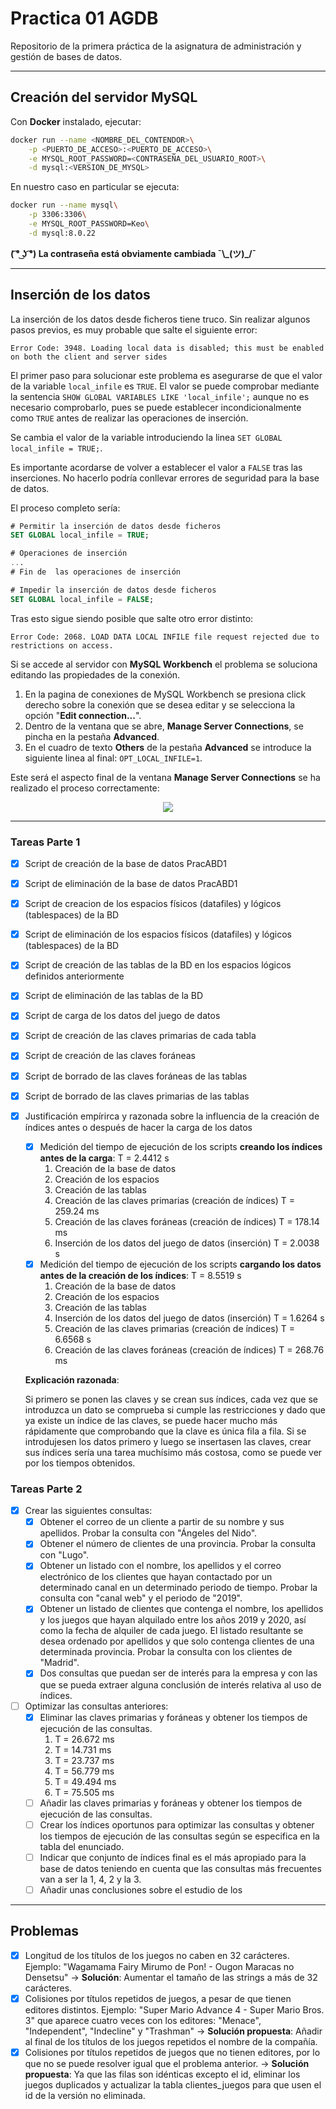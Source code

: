 # Practica 01 AGDB

Repositorio de la primera práctica de la asignatura de administración y gestión de bases de datos.

---

## Creación del servidor MySQL

Con **Docker** instalado, ejecutar:

```sh
docker run --name <NOMBRE_DEL_CONTENDOR>\
    -p <PUERTO_DE_ACCESO>:<PUERTO_DE_ACCESO>\
    -e MYSQL_ROOT_PASSWORD=<CONTRASEÑA_DEL_USUARIO_ROOT>\
    -d mysql:<VERSION_DE_MYSQL>
```

En nuestro caso en particular se ejecuta:

```sh
docker run --name mysql\
    -p 3306:3306\
    -e MYSQL_ROOT_PASSWORD=Keo\
    -d mysql:8.0.22
```

**( ͡° ͜ʖ ͡°) La contraseña está obviamente cambiada ¯\\\_(ツ)\_/¯**

---

## Inserción de los datos

La inserción de los datos desde ficheros tiene truco. Sin realizar algunos pasos previos, es muy probable que salte el siguiente error:

``` 
Error Code: 3948. Loading local data is disabled; this must be enabled on both the client and server sides
```

El primer paso para solucionar este problema es asegurarse de que el valor de la variable `local_infile` es `TRUE`. El valor se puede comprobar mediante la sentencia `SHOW GLOBAL VARIABLES LIKE 'local_infile';` aunque no es necesario comprobarlo, pues se puede establecer incondicionalmente como `TRUE` antes de realizar las operaciones de inserción.

Se cambia el valor de la variable introduciendo la linea `SET GLOBAL local_infile = TRUE;`.

Es importante acordarse de volver a establecer el valor a `FALSE` tras las inserciones. No hacerlo podría conllevar errores de seguridad para la base de datos.

El proceso completo sería:

```sql
# Permitir la inserción de datos desde ficheros
SET GLOBAL local_infile = TRUE;

# Operaciones de inserción
...
# Fin de  las operaciones de inserción

# Impedir la inserción de datos desde ficheros
SET GLOBAL local_infile = FALSE;
```

Tras esto sigue siendo posible que salte otro error distinto:

```
Error Code: 2068. LOAD DATA LOCAL INFILE file request rejected due to restrictions on access.
```

Si se accede al servidor con **MySQL Workbench** el problema se soluciona editando las propiedades de la conexión.

1. En la pagina de conexiones de MySQL Workbench se presiona click derecho sobre la conexión que se desea editar y se selecciona la opción "**Edit connection...**".
2. Dentro de la ventana que se abre, **Manage Server Connections**, se pincha en la pestaña **Advanced**.
3. En el cuadro de texto **Others** de la pestaña **Advanced** se introduce la siguiente linea al final: `OPT_LOCAL_INFILE=1`.

Este será el aspecto final de la ventana **Manage Server Connections** se ha realizado el proceso correctamente:

<p align="center">
  <img src="https://user-images.githubusercontent.com/68425553/194750333-02417ba3-0b71-47e1-9f61-161036064f87.png">
</p>

---

### Tareas Parte 1

- [X] Script de creación de la base de datos PracABD1
- [X] Script de eliminación de la base de datos PracABD1

- [X] Script de creacion de los espacios físicos (datafiles) y lógicos (tablespaces) de la BD
- [X] Script de eliminación de los espacios físicos (datafiles) y lógicos (tablespaces) de la BD

- [X] Script de creación de las tablas de la BD en los espacios lógicos definidos anteriormente
- [X] Script de eliminación de las tablas de la BD

- [X] Script de carga de los datos del juego de datos

- [X] Script de creación de las claves primarias de cada tabla
- [X] Script de creación de las claves foráneas
- [X] Script de borrado de las claves foráneas de las tablas
- [X] Script de borrado de las claves primarias de las tablas

- [X]  Justificación empírirca y razonada sobre la influencia de la creación de índices antes o después de hacer la carga de los datos
    - [X] Medición del tiempo de ejecución de los scripts **creando los índices antes de la carga**: T = 2.4412 s
        1. Creación de la base de datos
        2. Creación de los espacios
        3. Creación de las tablas
        4. Creación de las claves primarias               (creación de índices)     T = 259.24 ms
        5. Creación de las claves foráneas                (creación de índices)     T = 178.14 ms
        6. Inserción de los datos del juego de datos      (inserción)               T = 2.0038 s
    - [X] Medición del tiempo de ejecución de los scripts **cargando los datos antes de la creación de los índices**: T = 8.5519 s
        1. Creación de la base de datos
        2. Creación de los espacios
        3. Creación de las tablas
        4. Inserción de los datos del juego de datos      (inserción)               T = 1.6264 s
        5. Creación de las claves primarias               (creación de índices)     T = 6.6568 s
        6. Creación de las claves foráneas                (creación de índices)     T = 268.76 ms

    **Explicación razonada**:
    
     Si primero se ponen las claves y se crean sus índices, cada vez que se introduzca un dato se comprueba si cumple las restricciones y dado que ya existe un índice de las claves, se puede hacer mucho más rápidamente que comprobando que la clave es única fila a fila.
     Si se introdujesen los datos primero y luego se insertasen las claves, crear sus índices sería una tarea muchísimo más costosa, como se puede ver por los tiempos obtenidos.
     
### Tareas Parte 2
- [X] Crear las siguientes consultas:
    - [X] Obtener el correo de un cliente a partir de su nombre y sus apellidos. Probar la consulta con "Ángeles del Nido".
    - [X] Obtener el número de clientes de una provincia. Probar la consulta con "Lugo".
    - [X] Obtener un listado con el nombre, los apellidos y el correo electrónico de los clientes que hayan contactado por un determinado canal en un determinado periodo de tiempo. Probar la consulta con "canal web" y el periodo de "2019".
    - [X] Obtener un listado de clientes que contenga el nombre, los apellidos y los juegos que hayan alquilado entre los años 2019 y 2020, así como la fecha de alquiler de cada juego. El listado resultante se desea ordenado por apellidos y que solo contenga clientes de una determinada provincia. Probar la consulta con los clientes de "Madrid".
    - [X] Dos consultas que puedan ser de interés para la empresa y con las que se pueda extraer alguna conclusión de interés relativa al uso de índices.

- [ ] Optimizar las consultas anteriores:
    - [X] Eliminar las claves primarias y foráneas y obtener los tiempos de ejecución de las consultas.
        1. T = 26.672 ms
        2. T = 14.731 ms
        3. T = 23.737 ms
        4. T = 56.779 ms
        5. T = 49.494 ms
        6. T = 75.505 ms
    - [ ] Añadir las claves primarias y foráneas y obtener los tiempos de ejecución de las consultas.
    - [ ] Crear los índices oportunos para optimizar las consultas y obtener los tiempos de ejecución de las consultas según se especifica en la tabla del enunciado.
    - [ ] Indicar que conjunto de índices final es el más apropiado para la base de datos teniendo en cuenta que las consultas más frecuentes van a ser la 1, 4, 2 y la 3.
    - [ ] Añadir unas conclusiones sobre el estudio de los 

--- 

## Problemas

- [X] Longitud de los títulos de los juegos no caben en 32 carácteres. Ejemplo: "Wagamama Fairy Mirumo de Pon! - Ougon Maracas no Densetsu" -> **Solución**: Aumentar el tamaño de las strings a más de 32 carácteres.
- [X] Colisiones por títulos repetidos de juegos, a pesar de que tienen editores distintos. Ejemplo: "Super Mario Advance 4 - Super Mario Bros. 3" que aparece cuatro veces con los editores: "Menace", "Independent", "Indecline" y "Trashman" -> **Solución propuesta**: Añadir al final de los títulos de los juegos repetidos el nombre de la compañía.
- [X] Colisiones por títulos repetidos de juegos que no tienen editores, por lo que no se puede resolver igual que el problema anterior. -> **Solución propuesta**: Ya que las filas son idénticas excepto el id, eliminar los juegos duplicados y actualizar la tabla clientes_juegos para que usen el id de la versión no eliminada.
